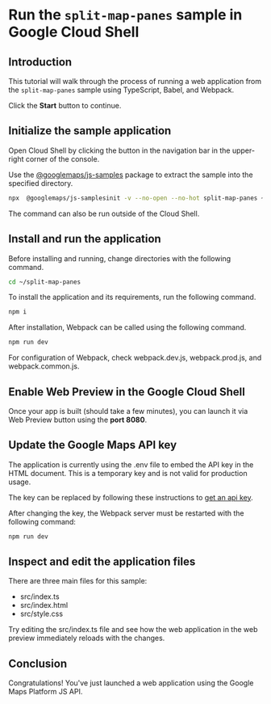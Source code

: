 # Run the `split-map-panes` sample in Google Cloud Shell

<walkthrough-tutorial-duration duration="10"/>

## Introduction

This tutorial will walk through the process of running a web application from
the `split-map-panes` sample using TypeScript, Babel, and Webpack.

Click the **Start** button to continue.

## Initialize the sample application

Open Cloud Shell by clicking the
<walkthrough-cloud-shell-icon></walkthrough-cloud-shell-icon> button in the
navigation bar in the upper-right corner of the console.

Use the [@googlemaps/js-samples](https://www.npmjs.com/package/@googlemaps/js-samples) package to 
extract the sample into the specified directory.

```bash
npx  @googlemaps/js-samplesinit -v --no-open --no-hot split-map-panes ~/split-map-panes
```

The command can also be run outside of the Cloud Shell.

## Install and run the application

Before installing and running, change directories with the following command.

```bash
cd ~/split-map-panes
```

To install the application and its requirements, run the following command.

```bash
npm i
```

After installation, Webpack can be called using the following command.

```bash
npm run dev
```

For configuration of Webpack, check
<walkthrough-editor-open-file filePath="split-map-panes/webpack.dev.js">webpack.dev.js</walkthrough-editor-open-file>,
<walkthrough-editor-open-file filePath="split-map-panes/webpack.prod.js">webpack.prod.js</walkthrough-editor-open-file>,
and
<walkthrough-editor-open-file filePath="split-map-panes/webpack.common.js">webpack.common.js</walkthrough-editor-open-file>.

## Enable Web Preview in the Google Cloud Shell

Once your app is built (should take a few minutes), you can launch it via
<walkthrough-spotlight-pointer target="cloudshell" spotlightId="devshell-web-preview-button">Web
Preview button</walkthrough-spotlight-pointer> using the **port 8080**.

## Update the Google Maps API key

The application is currently using the
<walkthrough-editor-open-file filePath="split-map-panes/.env">.env</walkthrough-editor-open-file>
file to embed the API key in the HTML document. This is a temporary key and is
not valid for production usage.

The key can be replaced by following these instructions to
[get an api key](https://developers.google.com/maps/documentation/javascript/get-api-key).

After changing the key, the Webpack server must be restarted with the following
command:

```bash
npm run dev
```

## Inspect and edit the application files

There are three main files for this sample:

*   <walkthrough-editor-open-file filePath="split-map-panes/src/index.ts">src/index.ts</walkthrough-editor-open-file>
*   <walkthrough-editor-open-file filePath="split-map-panes/src/index.html">src/index.html</walkthrough-editor-open-file>
*   <walkthrough-editor-open-file filePath="split-map-panes/src/style.css">src/style.css</walkthrough-editor-open-file>

Try editing the <walkthrough-editor-open-file filePath="split-map-panes/src/index.ts">src/index.ts</walkthrough-editor-open-file> file and see how the web application in the web preview immediately reloads with the changes.

## Conclusion

<walkthrough-conclusion-trophy></walkthrough-conclusion-trophy>

Congratulations! You've just launched a web application using the Google Maps
Platform JS API.
